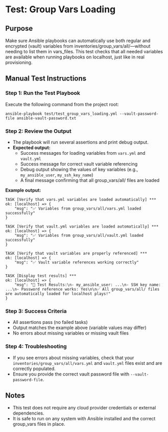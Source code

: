 # Test: Group Vars Loading

## Purpose
Make sure Ansible playbooks can automatically use both regular and encrypted (vault) variables from inventories/group_vars/all/—without needing to list them in vars_files. This test checks that all needed variables are available when running playbooks on localhost, just like in real provisioning.

## Manual Test Instructions

### Step 1: Run the Test Playbook
Execute the following command from the project root:

```shell
ansible-playbook test/test_group_vars_loading.yml --vault-password-file ansible-vault-password.txt
```

### Step 2: Review the Output
- The playbook will run several assertions and print debug output.
- **Expected output:**
  - Success messages for loading variables from `vars.yml` and `vault.yml`
  - Success message for correct vault variable referencing
  - Debug output showing the values of key variables (e.g., `my_ansible_user`, `my_ssh_key_name`)
  - A final message confirming that all group_vars/all/ files are loaded

**Example output:**
```
TASK [Verify that vars.yml variables are loaded automatically] ***
ok: [localhost] => {
    "msg": "✅ Variables from group_vars/all/vars.yml loaded successfully"
}

TASK [Verify that vault.yml variables are loaded automatically] ***
ok: [localhost] => {
    "msg": "✅ Variables from group_vars/all/vault.yml loaded successfully"
}

TASK [Verify that vault variables are properly referenced] ***
ok: [localhost] => {
    "msg": "✅ Vault variable references working correctly"
}

TASK [Display test results] ***
ok: [localhost] => {
    "msg": "🎯 Test Results:\n- my_ansible_user: ...\n- SSH key name: ...\n- Password reference works: Yes\n\n✅ All group_vars/all/ files are automatically loaded for localhost plays!"
}
```

### Step 3: Success Criteria
- All assertions pass (no failed tasks)
- Output matches the example above (variable values may differ)
- No errors about missing variables or missing vault files

### Step 4: Troubleshooting
- If you see errors about missing variables, check that your `inventories/group_vars/all/vars.yml` and `vault.yml` files exist and are correctly populated.
- Ensure you provide the correct vault password file with `--vault-password-file`.

## Notes
- This test does not require any cloud provider credentials or external dependencies.
- It is safe to run on any system with Ansible installed and the correct group_vars files in place. 